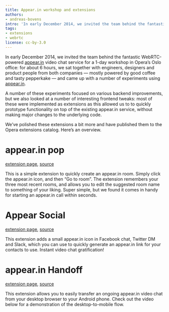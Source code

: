 ```yaml
---
title: Appear.in workshop and extensions
authors:
- andreas-bovens
intro: 'In early December 2014, we invited the team behind the fantastic WebRTC-powered [appear.in](https://appear.in/) video chat service for a 1-day workshop in Opera’s Oslo office, and, among other things, we came up with three cool appear.in extensions.'
tags:
- extensions
- webrtc
license: cc-by-3.0
---
```

In early December 2014, we invited the team behind the fantastic WebRTC-powered [appear.in](https://appear.in/) video chat service for a 1-day workshop in Opera’s Oslo office: for about 6 hours, we sat together with engineers, designers and product people from both companies — mostly powered by good coffee and tasty pepperkake — and came up with a number of experiments using [appear.in](https://appear.in/).

A number of these experiments focused on various backend improvements, but we also looked at a number of interesting frontend tweaks: most of these were implemented as extensions as this allowed us to to quickly prototype functionality on top of the existing appear.in service, without making major changes to the underlying code.

We’ve polished these extensions a bit more and have published them to the Opera extensions catalog. Here’s an overview.

# appear.in pop

[extension page](), [source]()

This is a simple extension to quickly create an appear.in room. Simply click the appear.in icon, and then “Go to room”. The extension remembers your three most recent rooms, and allows you to edit the suggested room name to something of your liking. Super simple, but we found it comes in handy for starting an appear.in call within seconds.

# Appear Social

[extension page](), [source]()

This extension adds a small appear.in icon in Facebook chat, Twitter DM and Slack, which you can use to quickly generate an appear.in link for your contacts to use. Instant video chat gratification!

# appear.in Handoff

[extension page](), [source]()

This extension allows you to easily transfer an ongoing appear.in video chat from your desktop browser to your Android phone. Check out the video below for a demonstration of the  desktop-to-mobile flow.
